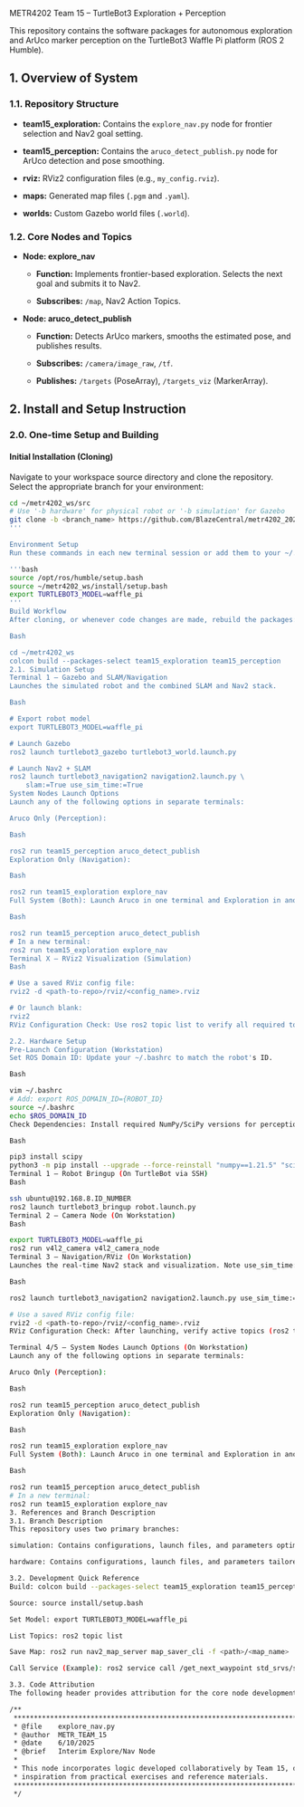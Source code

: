 METR4202 Team 15 – TurtleBot3 Exploration + Perception

This repository contains the software packages for autonomous exploration and ArUco marker perception on the TurtleBot3 Waffle Pi platform (ROS 2 Humble).

## 1. Overview of System

### 1.1. Repository Structure

* **team15_exploration:** Contains the `explore_nav.py` node for frontier selection and Nav2 goal setting.

* **team15_perception:** Contains the `aruco_detect_publish.py` node for ArUco detection and pose smoothing.

* **rviz:** RViz2 configuration files (e.g., `my_config.rviz`).

* **maps:** Generated map files (`.pgm` and `.yaml`).

* **worlds:** Custom Gazebo world files (`.world`).

### 1.2. Core Nodes and Topics

* **Node: explore_nav**

    * **Function:** Implements frontier-based exploration. Selects the next goal and submits it to Nav2.

    * **Subscribes:** `/map`, Nav2 Action Topics.

* **Node: aruco_detect_publish**

    * **Function:** Detects ArUco markers, smooths the estimated pose, and publishes results.

    * **Subscribes:** `/camera/image_raw`, `/tf`.

    * **Publishes:** `/targets` (PoseArray), `/targets_viz` (MarkerArray).

## 2. Install and Setup Instruction

### 2.0. One-time Setup and Building

#### Initial Installation (Cloning)

Navigate to your workspace source directory and clone the repository. Select the appropriate branch for your environment:

```bash
cd ~/metr4202_ws/src
# Use '-b hardware' for physical robot or '-b simulation' for Gazebo
git clone -b <branch_name> https://github.com/BlazeCentral/metr4202_2025_team15.git
'''

Environment Setup
Run these commands in each new terminal session or add them to your ~/.bashrc. This sets the ROS environment and the robot model:

'''bash
source /opt/ros/humble/setup.bash
source ~/metr4202_ws/install/setup.bash
export TURTLEBOT3_MODEL=waffle_pi
'''
Build Workflow
After cloning, or whenever code changes are made, rebuild the packages:

Bash

cd ~/metr4202_ws
colcon build --packages-select team15_exploration team15_perception
2.1. Simulation Setup
Terminal 1 — Gazebo and SLAM/Navigation
Launches the simulated robot and the combined SLAM and Nav2 stack.

Bash

# Export robot model
export TURTLEBOT3_MODEL=waffle_pi

# Launch Gazebo
ros2 launch turtlebot3_gazebo turtlebot3_world.launch.py

# Launch Nav2 + SLAM
ros2 launch turtlebot3_navigation2 navigation2.launch.py \
    slam:=True use_sim_time:=True
System Nodes Launch Options
Launch any of the following options in separate terminals:

Aruco Only (Perception):

Bash

ros2 run team15_perception aruco_detect_publish
Exploration Only (Navigation):

Bash

ros2 run team15_exploration explore_nav
Full System (Both): Launch Aruco in one terminal and Exploration in another.

Bash

ros2 run team15_perception aruco_detect_publish
# In a new terminal:
ros2 run team15_exploration explore_nav
Terminal X — RViz2 Visualization (Simulation)
Bash

# Use a saved RViz config file:
rviz2 -d <path-to-repo>/rviz/<config_name>.rviz

# Or launch blank:
rviz2
RViz Configuration Check: Use ros2 topic list to verify all required topics (/map, /tf, /scan) are active. In the RViz interface, add displays for Map, RobotModel, LaserScan, /targets_viz (if Aruco is running), and any frontier visualization topics.

2.2. Hardware Setup
Pre-Launch Configuration (Workstation)
Set ROS Domain ID: Update your ~/.bashrc to match the robot's ID.

Bash

vim ~/.bashrc
# Add: export ROS_DOMAIN_ID={ROBOT_ID}
source ~/.bashrc
echo $ROS_DOMAIN_ID
Check Dependencies: Install required NumPy/SciPy versions for perception.

Bash

pip3 install scipy
python3 -m pip install --upgrade --force-reinstall "numpy==1.21.5" "scipy==1.8.0"
Terminal 1 — Robot Bringup (On TurtleBot via SSH)
Bash

ssh ubuntu@192.168.8.ID_NUMBER
ros2 launch turtlebot3_bringup robot.launch.py
Terminal 2 — Camera Node (On Workstation)
Bash

export TURTLEBOT3_MODEL=waffle_pi
ros2 run v4l2_camera v4l2_camera_node
Terminal 3 — Navigation/RViz (On Workstation)
Launches the real-time Nav2 stack and visualization. Note use_sim_time:=False for hardware.

Bash

ros2 launch turtlebot3_navigation2 navigation2.launch.py use_sim_time:=False slam:=True

# Use a saved RViz config file:
rviz2 -d <path-to-repo>/rviz/<config_name>.rviz
RViz Configuration Check: After launching, verify active topics (ros2 topic list). In RViz, confirm the map, robot, and visualization topics (especially /targets_viz for Aruco) are correctly added and displaying data.

Terminal 4/5 — System Nodes Launch Options (On Workstation)
Launch any of the following options in separate terminals:

Aruco Only (Perception):

Bash

ros2 run team15_perception aruco_detect_publish
Exploration Only (Navigation):

Bash

ros2 run team15_exploration explore_nav
Full System (Both): Launch Aruco in one terminal and Exploration in another.

Bash

ros2 run team15_perception aruco_detect_publish
# In a new terminal:
ros2 run team15_exploration explore_nav
3. References and Branch Description
3.1. Branch Description
This repository uses two primary branches:

simulation: Contains configurations, launch files, and parameters optimized for the Gazebo environment and simulated time (use_sim_time:=True).

hardware: Contains configurations, launch files, and parameters tailored for the physical TurtleBot3 robot, including real-time settings (use_sim_time:=False) and hardware driver dependencies.

3.2. Development Quick Reference
Build: colcon build --packages-select team15_exploration team15_perception

Source: source install/setup.bash

Set Model: export TURTLEBOT3_MODEL=waffle_pi

List Topics: ros2 topic list

Save Map: ros2 run nav2_map_server map_saver_cli -f <path>/<map_name>

Call Service (Example): ros2 service call /get_next_waypoint std_srvs/srv/Trigger "{}"

3.3. Code Attribution
The following header provides attribution for the core node development:

/**
 ******************************************************************************
 * @file    explore_nav.py
 * @author  METR_TEAM_15
 * @date    6/10/2025
 * @brief   Interim Explore/Nav Node
 *
 * This node incorporates logic developed collaboratively by Team 15, drawing
 * inspiration from practical exercises and reference materials.
 ******************************************************************************
 */
